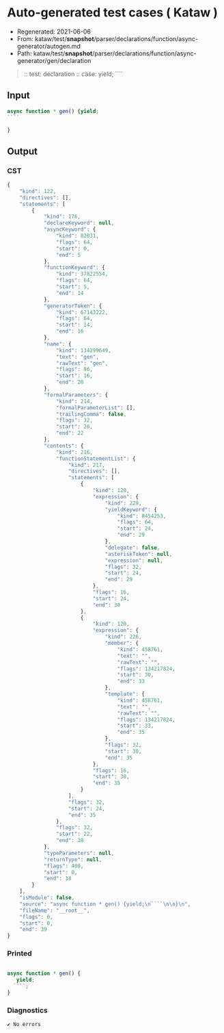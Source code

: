 # Auto-generated test cases ( Kataw )
- Regenerated: 2021-06-06
- From: kataw/test/__snapshot__/parser/declarations/function/async-generator/autogen.md
- Path: kataw/test/__snapshot__/parser/declarations/function/async-generator/gen/declaration
> :: test: declaration
> :: case: yield;
>          ````
>          
>          
## Input

`````js
async function * gen() {yield;
````

}

`````
## Output

### CST

```javascript
{
    "kind": 122,
    "directives": [],
    "statements": [
        {
            "kind": 176,
            "declareKeyword": null,
            "asyncKeyword": {
                "kind": 82031,
                "flags": 64,
                "start": 0,
                "end": 5
            },
            "functionKeyword": {
                "kind": 37822554,
                "flags": 64,
                "start": 5,
                "end": 14
            },
            "generatorToken": {
                "kind": 67143222,
                "flags": 64,
                "start": 14,
                "end": 16
            },
            "name": {
                "kind": 134299649,
                "text": "gen",
                "rawText": "gen",
                "flags": 96,
                "start": 16,
                "end": 20
            },
            "formalParameters": {
                "kind": 214,
                "formalParameterList": [],
                "trailingComma": false,
                "flags": 32,
                "start": 20,
                "end": 22
            },
            "contents": {
                "kind": 216,
                "functionStatementList": {
                    "kind": 217,
                    "directives": [],
                    "statements": [
                        {
                            "kind": 120,
                            "expression": {
                                "kind": 229,
                                "yieldKeyword": {
                                    "kind": 8454253,
                                    "flags": 64,
                                    "start": 24,
                                    "end": 29
                                },
                                "delegate": false,
                                "asteriskToken": null,
                                "expression": null,
                                "flags": 32,
                                "start": 24,
                                "end": 29
                            },
                            "flags": 16,
                            "start": 24,
                            "end": 30
                        },
                        {
                            "kind": 120,
                            "expression": {
                                "kind": 226,
                                "member": {
                                    "kind": 458761,
                                    "text": "",
                                    "rawText": "",
                                    "flags": 134217824,
                                    "start": 30,
                                    "end": 33
                                },
                                "template": {
                                    "kind": 458761,
                                    "text": "",
                                    "rawText": "",
                                    "flags": 134217824,
                                    "start": 33,
                                    "end": 35
                                },
                                "flags": 32,
                                "start": 30,
                                "end": 35
                            },
                            "flags": 16,
                            "start": 30,
                            "end": 35
                        }
                    ],
                    "flags": 32,
                    "start": 24,
                    "end": 35
                },
                "flags": 32,
                "start": 22,
                "end": 38
            },
            "typeParameters": null,
            "returnType": null,
            "flags": 400,
            "start": 0,
            "end": 38
        }
    ],
    "isModule": false,
    "source": "async function * gen() {yield;\n````\n\n}\n",
    "fileName": "__root__",
    "flags": 0,
    "start": 0,
    "end": 39
}
```

### Printed

```javascript

async function * gen() {
   yield;
  ````;
}
```

### Diagnostics

```javascript
✔ No errors
```

